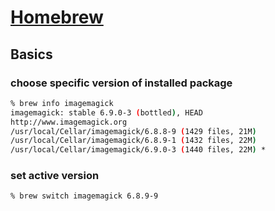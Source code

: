 # [Homebrew](http://brew.sh)

## Basics

### choose specific version of installed package

```bash
% brew info imagemagick
imagemagick: stable 6.9.0-3 (bottled), HEAD
http://www.imagemagick.org
/usr/local/Cellar/imagemagick/6.8.8-9 (1429 files, 21M)
/usr/local/Cellar/imagemagick/6.8.9-1 (1432 files, 22M)
/usr/local/Cellar/imagemagick/6.9.0-3 (1440 files, 22M) *
```

### set active version

```bash
% brew switch imagemagick 6.8.9-9
```
